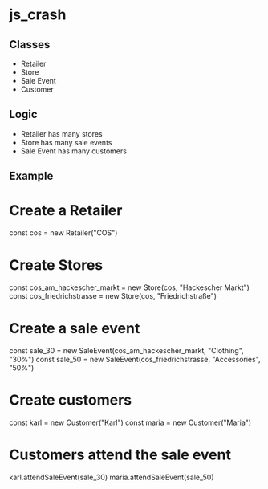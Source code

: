 # js_crash

## Classes
- Retailer
- Store
- Sale Event
- Customer

## Logic
- Retailer has many stores
- Store has many sale events
- Sale Event has many customers

## Example

# Create a Retailer
const cos = new Retailer("COS")

# Create Stores
const cos_am_hackescher_markt = new Store(cos, "Hackescher Markt")
const cos_friedrichstrasse = new Store(cos, "Friedrichstraße")

# Create a sale event
const sale_30 = new SaleEvent(cos_am_hackescher_markt, "Clothing", "30%")
const sale_50 = new SaleEvent(cos_friedrichstrasse, "Accessories", "50%")

# Create customers
const karl = new Customer("Karl")
const maria = new Customer("Maria")

# Customers attend the sale event
karl.attendSaleEvent(sale_30)
maria.attendSaleEvent(sale_50)